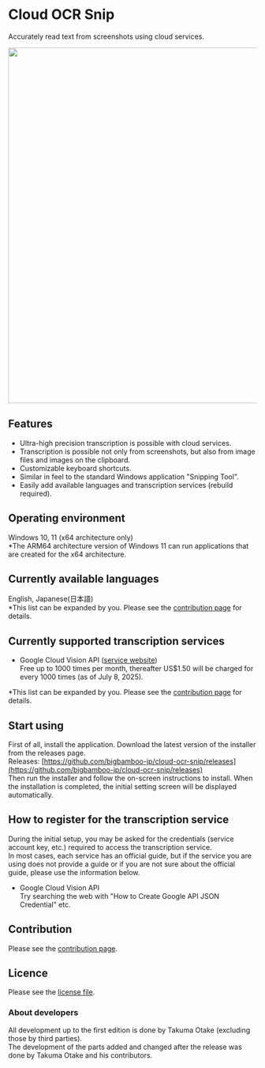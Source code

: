 # Cloud OCR Snip
Accurately read text from screenshots using cloud services.

<img src="demonstration.gif" width="720">

## Features
* Ultra-high precision transcription is possible with cloud services.
* Transcription is possible not only from screenshots, but also from image files and images on the clipboard.
* Customizable keyboard shortcuts.
* Similar in feel to the standard Windows application "Snipping Tool".
* Easily add available languages and transcription services (rebuild required).
## Operating environment
Windows 10, 11 (x64 architecture only)  
\*The ARM64 architecture version of Windows 11 can run applications that are created for the x64 architecture.
## Currently available languages
English, Japanese(日本語)  
\*This list can be expanded by you. Please see the [contribution page](https://github.com/bigbamboo-jp/cloud-ocr-snip/wiki/Contribution) for details.
## Currently supported transcription services
* Google Cloud Vision API ([service website](https://cloud.google.com/vision))  
  Free up to 1000 times per month, thereafter US$1.50 will be charged for every 1000 times (as of July 8, 2025).

\*This list can be expanded by you. Please see the [contribution page](https://github.com/bigbamboo-jp/cloud-ocr-snip/wiki/Contribution) for details.
## Start using
First of all, install the application. Download the latest version of the installer from the releases page.  
Releases: [https://github.com/bigbamboo-jp/cloud-ocr-snip/releases](https://github.com/bigbamboo-jp/cloud-ocr-snip/releases)  
Then run the installer and follow the on-screen instructions to install. When the installation is completed, the initial setting screen will be displayed automatically.
## How to register for the transcription service
During the initial setup, you may be asked for the credentials (service account key, etc.) required to access the transcription service.  
In most cases, each service has an official guide, but if the service you are using does not provide a guide or if you are not sure about the official guide, please use the information below.
* Google Cloud Vision API  
  Try searching the web with "How to Create Google API JSON Credential" etc.
## Contribution
Please see the [contribution page](https://github.com/bigbamboo-jp/cloud-ocr-snip/wiki/Contribution).
## Licence
Please see the [license file](LICENSE).
### About developers
All development up to the first edition is done by Takuma Otake (excluding those by third parties).  
The development of the parts added and changed after the release was done by Takuma Otake and his contributors.
